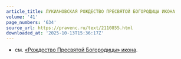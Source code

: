 ```yaml
---
article_title: ЛУКИАНОВСКАЯ РОЖДЕСТВО ПРЕСВЯТОЙ БОГОРОДИЦЫ ИКОНА
volume: '41'
page_numbers: '634'
source_url: https://pravenc.ru/text/2110855.html
downloaded_at: '2025-10-13T15:36:17Z'
---
```


- см. [«Рождество Пресвятой Богородицы» икона](<https://pravenc.ru/text/ Рождество Пресвятой Богородицы  икона.html>).

